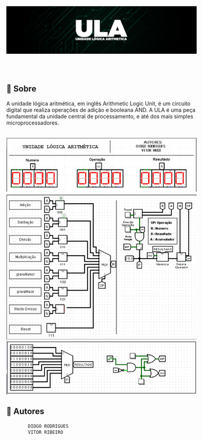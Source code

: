 <img src="./img/readmebanner.jpg" alt="">

<p align="center">
<br>
<br>
<a href="https://linkhub-haken.netlify.app">
</a>
</p>

<h2>🔖 Sobre</h2>
<p align="left">
    A unidade lógica aritmética, em inglês Arithmetic Logic Unit, é um circuito digital que realiza operações de adição e booleana AND. A ULA é uma peça fundamental da unidade central de processamento, e até dos mais simples microprocessadores.
</p>
<br>

<img src="./img/IMG_ULA_DISPLAY.png" alt="">
<img src="./img/IMG_ULA_AND_COMAND_CENTER.png" alt="">
<img src="./img/IMG_ULA_UPLOAD_FOR_MEMORY.png" alt="">

<h2>💼 Autores</h2>

            DIOGO RODRIGUES
            VITOR RIBEIRO